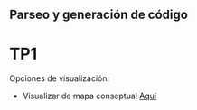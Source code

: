 ## Parseo y generación de código
# TP1
Opciones de visualización:
- Visualizar de mapa conseptual [Aquí](./resources/TP1.jpg)
